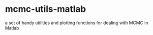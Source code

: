 # mcmc-utils-matlab
a set of handy utilities and plotting functions for dealing with MCMC in Matlab
